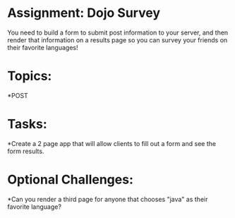 # Assignment: Dojo Survey
You need to build a form to submit post information to your server, and then render that information on a results page so you can survey your friends on their favorite languages!


# Topics:
*POST

# Tasks:
*Create a 2 page app that will allow clients to fill out a form and see the form results.

# Optional Challenges:
*Can you render a third page for anyone that chooses "java" as their favorite language?